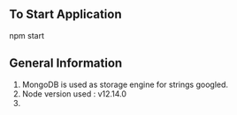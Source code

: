 ## To Start Application
npm start


## General Information

1. MongoDB is used as storage engine for strings googled.
2. Node version used : v12.14.0
3. 

